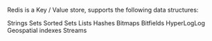 Redis is a Key / Value store, supports the following data structures: 

Strings
Sets
Sorted Sets
Lists
Hashes
Bitmaps
Bitfields
HyperLogLog
Geospatial indexes
Streams